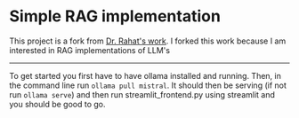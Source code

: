 
# Simple RAG implementation

This project is a fork from [Dr. Rahat's work](https://rahatibnrafiq.github.io/simple_rag_app/). 
I forked this work because I am interested in RAG implementations of LLM's 

---
To get started you first have to have ollama installed and running. Then,
in the command line run `ollama pull mistral`. It should then be serving (if not 
run `ollama serve`) and then run streamlit_frontend.py using streamlit and you should be good to go.

